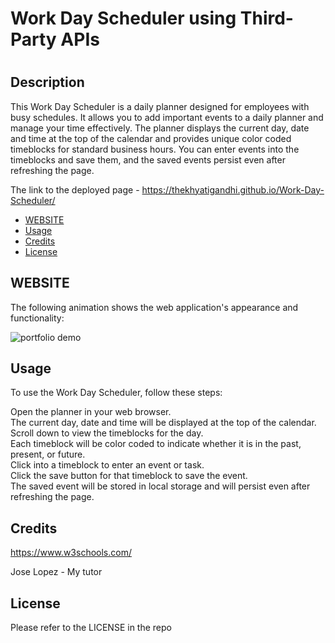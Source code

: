 # Work Day Scheduler using Third-Party APIs

# <khyati-gandhi-webpage>

## Description

This Work Day Scheduler is a daily planner designed for employees with busy schedules. It allows you to add important events to a daily planner and manage your time effectively. The planner displays the current day, date and time at the top of the calendar and provides unique color coded timeblocks for standard business hours. You can enter events into the timeblocks and save them, and the saved events persist even after refreshing the page.

The link to the deployed page - https://thekhyatigandhi.github.io/Work-Day-Scheduler/

- [WEBSITE](#WEBSITE)
- [Usage](#usage)
- [Credits](#credits)
- [License](#license)

## WEBSITE

The following animation shows the web application's appearance and functionality:

![portfolio demo](./Assets/Web-version.gif)

## Usage

To use the Work Day Scheduler, follow these steps:

Open the planner in your web browser.</br>
The current day, date and time will be displayed at the top of the calendar.</br>
Scroll down to view the timeblocks for the day.</br>
Each timeblock will be color coded to indicate whether it is in the past, present, or future.</br>
Click into a timeblock to enter an event or task.</br>
Click the save button for that timeblock to save the event.</br>
The saved event will be stored in local storage and will persist even after refreshing the page.

## Credits

https://www.w3schools.com/

Jose Lopez - My tutor

## License

Please refer to the LICENSE in the repo
